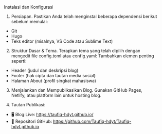 Instalasi dan Konfigurasi

1. Persiapan.
Pastikan Anda telah menginstal beberapa dependensi berikut sebelum memulai:
- Git
- Hugo
- Teks editor (misalnya, VS Code atau Sublime Text)

2. Struktur Dasar & Tema.
Terapkan tema yang telah dipilih dengan mengedit file config.toml atau config.yaml:
Tambahkan elemen penting seperti:
- Header (judul dan deskripsi blog)
- Footer (hak cipta dan tautan media sosial)
- Halaman About (profil singkat mahasiswa)

3. Menjalankan dan Mempublikasikan Blog.
Gunakan GitHub Pages, Netlify, atau platform lain untuk hosting blog.

4. Tautan Publikasi:
- 🖥️ Blog Live: https://taufiq-hdyt.github.io/
- 📂 Repositori GitHub: https://github.com/Taufiq-hdyt/Taufiq-hdyt.github.io